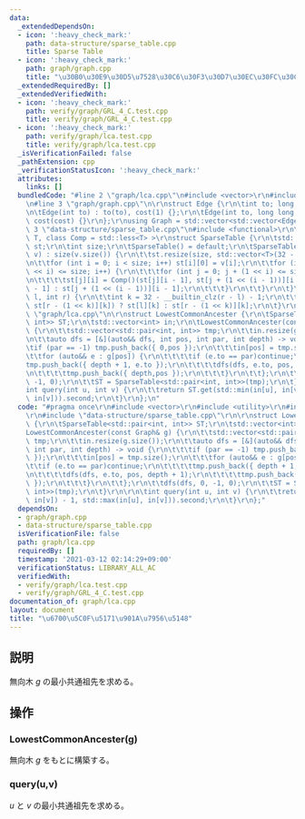 ```yaml
---
data:
  _extendedDependsOn:
  - icon: ':heavy_check_mark:'
    path: data-structure/sparse_table.cpp
    title: Sparse Table
  - icon: ':heavy_check_mark:'
    path: graph/graph.cpp
    title: "\u30B0\u30E9\u30D5\u7528\u30C6\u30F3\u30D7\u30EC\u30FC\u30C8"
  _extendedRequiredBy: []
  _extendedVerifiedWith:
  - icon: ':heavy_check_mark:'
    path: verify/graph/GRL_4_C.test.cpp
    title: verify/graph/GRL_4_C.test.cpp
  - icon: ':heavy_check_mark:'
    path: verify/graph/lca.test.cpp
    title: verify/graph/lca.test.cpp
  _isVerificationFailed: false
  _pathExtension: cpp
  _verificationStatusIcon: ':heavy_check_mark:'
  attributes:
    links: []
  bundledCode: "#line 2 \"graph/lca.cpp\"\n#include <vector>\r\n#include <utility>\r\
    \n#line 3 \"graph/graph.cpp\"\n\r\nstruct Edge {\r\n\tint to; long long cost;\r\
    \n\tEdge(int to) : to(to), cost(1) {};\r\n\tEdge(int to, long long cost) : to(to),\
    \ cost(cost) {}\r\n};\r\nusing Graph = std::vector<std::vector<Edge>>;\n#line\
    \ 3 \"data-structure/sparse_table.cpp\"\n#include <functional>\r\n\r\ntemplate<class\
    \ T, class Comp = std::less<T> >\r\nstruct SparseTable {\r\n\tstd::vector<std::vector<T>>\
    \ st;\r\n\tint size;\r\n\tSparseTable() = default;\r\n\tSparseTable(const std::vector<T>&\
    \ v) : size(v.size()) {\r\n\t\tst.resize(size, std::vector<T>(32 - __builtin_clz(size)));\r\
    \n\t\tfor (int i = 0; i < size; i++) st[i][0] = v[i];\r\n\t\tfor (int i = 1; (1\
    \ << i) <= size; i++) {\r\n\t\t\tfor (int j = 0; j + (1 << i) <= size; j++) {\r\
    \n\t\t\t\tst[j][i] = Comp()(st[j][i - 1], st[j + (1 << (i - 1))][i - 1]) ? st[j][i\
    \ - 1] : st[j + (1 << (i - 1))][i - 1];\r\n\t\t\t}\r\n\t\t}\r\n\t}\r\n\tT get(int\
    \ l, int r) {\r\n\t\tint k = 32 - __builtin_clz(r - l) - 1;\r\n\t\treturn Comp()(st[l][k],\
    \ st[r - (1 << k)][k]) ? st[l][k] : st[r - (1 << k)][k];\r\n\t}\r\n};\n#line 6\
    \ \"graph/lca.cpp\"\n\r\nstruct LowestCommonAncester {\r\n\tSparseTable<std::pair<int,\
    \ int>> ST;\r\n\tstd::vector<int> in;\r\n\tLowestCommonAncester(const Graph& g)\
    \ {\r\n\t\tstd::vector<std::pair<int, int>> tmp;\r\n\t\tin.resize(g.size());\r\
    \n\t\tauto dfs = [&](auto&& dfs, int pos, int par, int depth) -> void {\r\n\t\t\
    \tif (par == -1) tmp.push_back({ 0,pos });\r\n\t\t\tin[pos] = tmp.size();\r\n\t\
    \t\tfor (auto&& e : g[pos]) {\r\n\t\t\t\tif (e.to == par)continue;\r\n\t\t\t\t\
    tmp.push_back({ depth + 1, e.to });\r\n\t\t\t\tdfs(dfs, e.to, pos, depth + 1);\r\
    \n\t\t\t\ttmp.push_back({ depth,pos });\r\n\t\t\t}\r\n\t\t};\r\n\t\tdfs(dfs, 0,\
    \ -1, 0);\r\n\t\tST = SparseTable<std::pair<int, int>>(tmp);\r\n\t}\r\n\r\n\t\
    int query(int u, int v) {\r\n\t\treturn ST.get(std::min(in[u], in[v]) - 1, std::max(in[u],\
    \ in[v])).second;\r\n\t}\r\n};\n"
  code: "#pragma once\r\n#include <vector>\r\n#include <utility>\r\n#include \"graph/graph.cpp\"\
    \r\n#include \"data-structure/sparse_table.cpp\"\r\n\r\nstruct LowestCommonAncester\
    \ {\r\n\tSparseTable<std::pair<int, int>> ST;\r\n\tstd::vector<int> in;\r\n\t\
    LowestCommonAncester(const Graph& g) {\r\n\t\tstd::vector<std::pair<int, int>>\
    \ tmp;\r\n\t\tin.resize(g.size());\r\n\t\tauto dfs = [&](auto&& dfs, int pos,\
    \ int par, int depth) -> void {\r\n\t\t\tif (par == -1) tmp.push_back({ 0,pos\
    \ });\r\n\t\t\tin[pos] = tmp.size();\r\n\t\t\tfor (auto&& e : g[pos]) {\r\n\t\t\
    \t\tif (e.to == par)continue;\r\n\t\t\t\ttmp.push_back({ depth + 1, e.to });\r\
    \n\t\t\t\tdfs(dfs, e.to, pos, depth + 1);\r\n\t\t\t\ttmp.push_back({ depth,pos\
    \ });\r\n\t\t\t}\r\n\t\t};\r\n\t\tdfs(dfs, 0, -1, 0);\r\n\t\tST = SparseTable<std::pair<int,\
    \ int>>(tmp);\r\n\t}\r\n\r\n\tint query(int u, int v) {\r\n\t\treturn ST.get(std::min(in[u],\
    \ in[v]) - 1, std::max(in[u], in[v])).second;\r\n\t}\r\n};"
  dependsOn:
  - graph/graph.cpp
  - data-structure/sparse_table.cpp
  isVerificationFile: false
  path: graph/lca.cpp
  requiredBy: []
  timestamp: '2021-03-12 02:14:29+09:00'
  verificationStatus: LIBRARY_ALL_AC
  verifiedWith:
  - verify/graph/lca.test.cpp
  - verify/graph/GRL_4_C.test.cpp
documentation_of: graph/lca.cpp
layout: document
title: "\u6700\u5C0F\u5171\u901A\u7956\u5148"
---
```


## 説明
無向木 $g$ の最小共通祖先を求める。

## 操作
### LowestCommonAncester(g)
無向木 $g$ をもとに構築する。
### query(u,v)
$u$ と $v$ の最小共通祖先を求める。